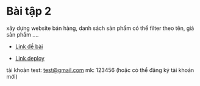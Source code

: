 # Bài tập 2

xây dựng website bán hàng, danh sách sản phẩm có thể filter theo tên, giá sản phẩm ....

- [Link đề bài](https://docs.google.com/spreadsheets/d/1XAYZTAhlIheMo_T14Mh2CLvXvXI0Waim/edit#gid=494762891)

- [Link deploy](https://fir-sample-23301.web.app/)

tài khoản test: test@gmail.com
mk: 123456
(hoặc có thể đăng ký tài khoản mới)
